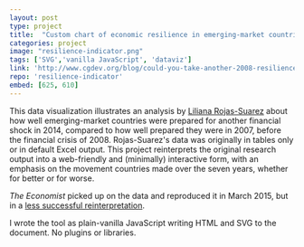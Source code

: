 ```yaml
---
layout: post
type: project
title:  "Custom chart of economic resilience in emerging-market countries"
categories: project
image: "resilience-indicator.png"
tags: ['SVG','vanilla JavaScript', 'dataviz']
link: 'http://www.cgdev.org/blog/could-you-take-another-2008-resilience-test-emerging-economies'
repo: 'resilience-indicator'
embed: [625, 610]
---
```


This data visualization illustrates an analysis by [Liliana Rojas-Suarez](http://www.cgdev.org/expert/liliana-rojas-suarez) about how well emerging-market countries were prepared for another financial shock in 2014, compared to how well prepared they were in 2007, before the financial crisis of 2008. Rojas-Suarez's data was originally in tables only or in default Excel output. This project reinterprets the original research output into a web-friendly and (minimally) interactive form, with an emphasis on the movement countries made over the seven years, whether for better or for worse.

*The Economist* picked up on the data and reproduced it in March 2015, but in a [less successful reinterpretation](http://www.economist.com/blogs/freeexchange/2015/03/emerging-markets).

I wrote the tool as plain-vanilla JavaScript writing HTML and SVG to the document. No plugins or libraries.